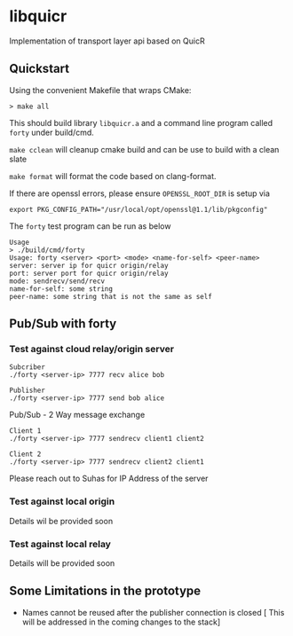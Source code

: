 libquicr
========

Implementation of transport layer api based on QuicR

Quickstart
----------

Using the convenient Makefile that wraps CMake:

```
> make all
```
This should build library `libquicr.a` and 
a command line program called `forty` under build/cmd.

`make cclean` will cleanup cmake build and can be use to 
build with a clean slate

`make format` will format the code based on 
clang-format.

If there are openssl errors, please ensure 
`OPENSSL_ROOT_DIR` is setup via

```
export PKG_CONFIG_PATH="/usr/local/opt/openssl@1.1/lib/pkgconfig"
```

The `forty` test program can be run as below

```
Usage
> ./build/cmd/forty 
Usage: forty <server> <port> <mode> <name-for-self> <peer-name>
server: server ip for quicr origin/relay
port: server port for quicr origin/relay
mode: sendrecv/send/recv
name-for-self: some string
peer-name: some string that is not the same as self
```

Pub/Sub with forty
-------------------
### Test against cloud relay/origin server

```
Subcriber
./forty <server-ip> 7777 recv alice bob
```

```
Publisher
./forty <server-ip> 7777 send bob alice
```

Pub/Sub - 2 Way message exchange
```
Client 1
./forty <server-ip> 7777 sendrecv client1 client2

Client 2
./forty <server-ip> 7777 sendrecv client2 client1

```

Please reach out to Suhas for IP Address of the server

### Test against local origin
 Details wil be provided soon

### Test against local relay
Details will be provided soon

Some Limitations in the prototype
---------------------------------

- Names cannot be reused after the publisher connection is closed 
[ This will be addressed in the coming changes to the stack]